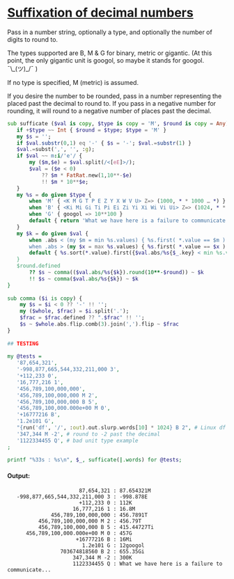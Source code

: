 [1]: https://rosettacode.org/wiki/Suffixation_of_decimal_numbers

# [Suffixation of decimal numbers][1]

Pass in a number string, optionally a type, and optionally the number of digits to round to.



The types supported are B, M &amp; G for binary, metric or gigantic. (At this point, the only gigantic unit is googol, so maybe it stands for googol. ¯\\_(ツ)\_/¯ )



If no type is specified, M (metric) is assumed.



If you desire the number to be rounded, pass in a number representing the placed past the decimal to round to. If you pass in a negative number for rounding, it will round to a negative number of places past the decimal.

```raku
sub sufficate ($val is copy, $type is copy = 'M', $round is copy = Any) {
   if +$type ~~ Int { $round = $type; $type = 'M' }
   my $s = '';
   if $val.substr(0,1) eq '-' { $s = '-'; $val.=substr(1) }
   $val.=subst(',', '', :g);
   if $val ~~ m:i/'e'/ {
       my ($m,$e) = $val.split(/<[eE]>/);
       $val = ($e < 0)
           ?? $m * FatRat.new(1,10**-$e)
           !! $m * 10**$e;
   }
   my %s = do given $type {
       when 'M' { <K M G T P E Z Y X W V U> Z=> (1000, * * 1000 … *) }
       when 'B' { <Ki Mi Gi Ti Pi Ei Zi Yi Xi Wi Vi Ui> Z=> (1024, * * 1024 … *) }
       when 'G' { googol => 10**100 }
       default { return 'What we have here is a failure to communicate...' }
   }
   my $k = do given $val {
       when .abs < (my $m = min %s.values) { %s.first( *.value == $m ).key };
       when .abs > (my $x = max %s.values) { %s.first( *.value == $x ).key };
       default { %s.sort(*.value).first({$val.abs/%s{$_.key} < min %s.values}).key}
   }
   $round.defined
       ?? $s ~ comma(($val.abs/%s{$k}).round(10**-$round)) ~ $k
       !! $s ~ comma($val.abs/%s{$k}) ~ $k
}
 
sub comma ($i is copy) {
    my $s = $i < 0 ?? '-' !! '';
    my ($whole, $frac) = $i.split('.');
    $frac = $frac.defined ?? ".$frac" !! '';
    $s ~ $whole.abs.flip.comb(3).join(',').flip ~ $frac
}
 
## TESTING
 
my @tests =
   '87,654,321',
   '-998,877,665,544,332,211,000 3',
   '+112,233 0',
   '16,777,216 1',
   '456,789,100,000,000',
   '456,789,100,000,000 M 2',
   '456,789,100,000,000 B 5',
   '456,789,100,000.000e+00 M 0',
   '+16777216 B',
   '1.2e101 G',
   "{run('df', '/', :out).out.slurp.words[10] * 1024} B 2", # Linux df returns Kilobytes by default
   '347,344 M -2', # round to -2 past the decimal
   '1122334455 Q', # bad unit type example
;
 
printf "%33s : %s\n", $_, sufficate(|.words) for @tests;
```

#### Output:
```
                       87,654,321 : 87.654321M
   -998,877,665,544,332,211,000 3 : -998.878E
                       +112,233 0 : 112K
                     16,777,216 1 : 16.8M
              456,789,100,000,000 : 456.7891T
          456,789,100,000,000 M 2 : 456.79T
          456,789,100,000,000 B 5 : 415.44727Ti
      456,789,100,000.000e+00 M 0 : 457G
                      +16777216 B : 16Mi
                        1.2e101 G : 12googol
                 703674818560 B 2 : 655.35Gi
                     347,344 M -2 : 300K
                     1122334455 Q : What we have here is a failure to communicate...
```
